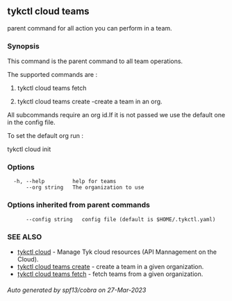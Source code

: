 ## tykctl cloud teams

parent command for all action you can perform in a team.

### Synopsis


This command is the parent command to all team operations.

The supported commands are :

1. tykctl cloud teams fetch 

2. tykctl cloud teams create -create a team in an org.

All subcommands require an org id.If it is not passed we use the default one in the config file.

To set the default org run :

tykctl cloud init


### Options

```
  -h, --help         help for teams
      --org string   The organization to use
```

### Options inherited from parent commands

```
      --config string   config file (default is $HOME/.tykctl.yaml)
```

### SEE ALSO

* [tykctl cloud](tykctl_cloud.md)	 - Manage Tyk cloud resources (API Mannagement on the Cloud).
* [tykctl cloud teams create](tykctl_cloud_teams_create.md)	 - create a team in a given organization.
* [tykctl cloud teams fetch](tykctl_cloud_teams_fetch.md)	 - fetch teams from a given organization.

###### Auto generated by spf13/cobra on 27-Mar-2023
